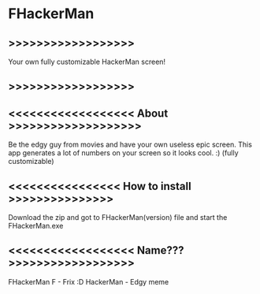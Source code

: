 # FHackerMan
## >>>>>>>>>>>>>>>>>>
Your own fully customizable HackerMan screen!
## >>>>>>>>>>>>>>>>>>

## <<<<<<<<<<<<<<<<<< About >>>>>>>>>>>>>>>>>>>
Be the edgy guy from movies and have your own useless epic screen.
This app generates a lot of numbers on your screen so it looks cool. :) (fully customizable)

## <<<<<<<<<<<<<<<< How to install >>>>>>>>>>>>>>>
Download the zip and got to FHackerMan(version) file and start the FHackerMan.exe

## <<<<<<<<<<<<<<<<<< Name??? >>>>>>>>>>>>>>>>>>
FHackerMan
F - Frix :D
HackerMan - Edgy meme
